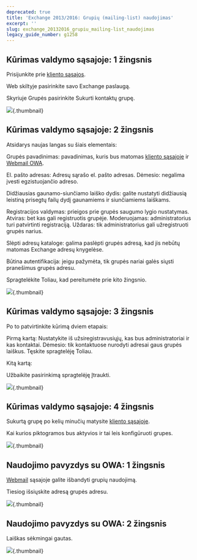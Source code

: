 ```yaml
---
deprecated: true
title: 'Exchange 2013/2016: Grupių (mailing-list) naudojimas'
excerpt: ''
slug: exchange_20132016_grupiu_mailing-list_naudojimas
legacy_guide_number: g1258
---
```



## Kūrimas valdymo sąsajoje: 1 žingsnis
Prisijunkite prie [kliento sąsajos](https://www.ovh.com/manager/web/login.html).

Web skiltyje pasirinkite savo Exchange paslaugą.

Skyriuje Grupės pasirinkite Sukurti kontaktų grupę.

![](images/img_1064.jpg){.thumbnail}


## Kūrimas valdymo sąsajoje: 2 žingsnis
Atsidarys naujas langas su šiais elementais:

Grupės pavadinimas: pavadinimas, kuris bus matomas [kliento sąsajoje](https://www.ovh.com/manager/web/login.html) ir [Webmail OWA](https://ex.mail.ovh.net/owa/).

El. pašto adresas: Adresų sąrašo el. pašto adresas. Dėmesio: negalima įvesti egzistuojančio adreso.

Didžiausias gaunamo-siunčiamo laiško dydis: galite nustatyti didžiausią leistiną prisegtų failų dydį gaunamiems ir siunčiamiems laiškams.

Registracijos valdymas: prieigos prie grupės saugumo lygio nustatymas.
Atviras: bet kas gali registruotis grupėje.
Moderuojamas: administratorius turi patvirtinti registraciją.
Uždaras: tik administratorius gali užregistruoti grupės narius.

Slėpti adresų kataloge: galima paslėpti grupės adresą, kad jis nebūtų matomas Exchange adresų knygelėse.

Būtina autentifikacija: jeigu pažymėta, tik grupės nariai galės siųsti pranešimus grupės adresu.

Spragtelėkite Toliau, kad pereitumėte prie kito žingsnio.

![](images/img_1065.jpg){.thumbnail}


## Kūrimas valdymo sąsajoje: 3 žingsnis
Po to patvirtinkite kūrimą dviem etapais:

Pirmą kartą:
Nustatykite iš užsiregistravusiųjų, kas bus administratoriai ir kas kontaktai.
Dėmesio: tik kontaktuose nurodyti adresai gaus grupės laiškus.
Tęskite spragtelėję Toliau.

Kitą kartą:

Užbaikite pasirinkimą spragtelėję Įtraukti.

![](images/img_1067.jpg){.thumbnail}


## Kūrimas valdymo sąsajoje: 4 žingsnis
Sukurtą grupę po kelių minučių matysite [kliento sąsajoje](https://www.ovh.com/manager/web/login.html).

Kai kurios piktogramos bus aktyvios ir tai leis konfigūruoti grupes.

![](images/img_1068.jpg){.thumbnail}


## Naudojimo pavyzdys su OWA: 1 žingsnis
[Webmail](https://ex.mail.ovh.net/owa/) sąsajoje galite išbandyti grupių naudojimą.

Tiesiog išsiųskite adresą grupės adresu.

![](images/img_1069.jpg){.thumbnail}


## Naudojimo pavyzdys su OWA: 2 žingsnis
Laiškas sėkmingai gautas.

![](images/img_1070.jpg){.thumbnail}

